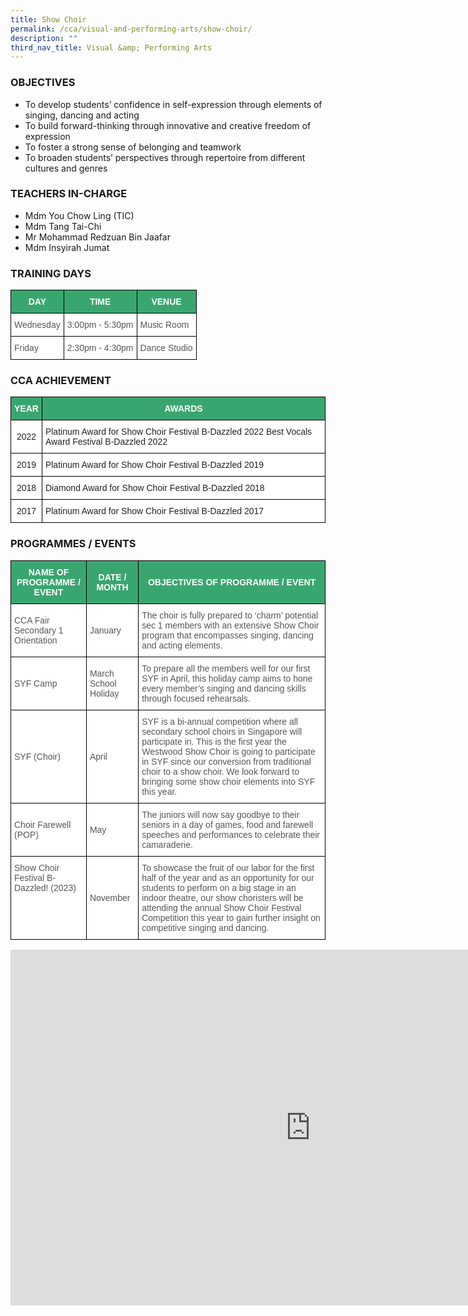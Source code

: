 ```yaml
---
title: Show Choir
permalink: /cca/visual-and-performing-arts/show-choir/
description: ""
third_nav_title: Visual &amp; Performing Arts
---
```

### OBJECTIVES

*   To develop students’ confidence in self-expression through elements of singing, dancing and acting &nbsp;
*   To build forward-thinking through innovative and creative freedom of expression &nbsp;
*   To foster a strong sense of belonging and teamwork &nbsp;&nbsp;
*   To broaden students’ perspectives through repertoire from different cultures and genres&nbsp;

  

### TEACHERS IN-CHARGE

*   Mdm You Chow Ling (TIC)  
*   Mdm Tang Tai-Chi
*   Mr Mohammad Redzuan Bin Jaafar
*   Mdm Insyirah Jumat

  

### TRAINING DAYS

<style type="text/css">
.tg  {border-collapse:collapse;border-spacing:0;}
.tg td{border-color:black;border-style:solid;border-width:1px;font-family:Arial, sans-serif;font-size:14px;
  overflow:hidden;padding:10px 5px;word-break:normal;}
.tg th{border-color:black;border-style:solid;border-width:1px;font-family:Arial, sans-serif;font-size:14px;
  font-weight:normal;overflow:hidden;padding:10px 5px;word-break:normal;}
.tg .tg-k0s0{background-color:#3AA66F;color:#FFF;font-weight:bold;text-align:center;vertical-align:middle}
.tg .tg-mwz3{background-color:#FFF;color:#565656;text-align:left;vertical-align:middle}
.tg .tg-njgx{background-color:#FFF;color:#565656;text-align:left;vertical-align:top}
</style>
<table class="tg">
<thead>
  <tr>
    <th class="tg-k0s0"><span style="color:#FFF;background-color:#3AA66F">DAY</span></th>
    <th class="tg-k0s0"><span style="color:#FFF;background-color:#3AA66F">TIME</span></th>
    <th class="tg-k0s0"><span style="color:#FFF;background-color:#3AA66F">VENUE</span></th>
  </tr>
</thead>
<tbody>
  <tr>
    <td class="tg-mwz3"><span style="color:#565656">Wednesday </span></td>
    <td class="tg-mwz3"><span style="color:#565656">3:00pm - 5:30pm</span></td>
    <td class="tg-njgx">Music Room</td>
  </tr>
  <tr>
    <td class="tg-mwz3"><span style="color:#565656">Friday</span></td>
    <td class="tg-mwz3"><span style="color:#565656">2:30pm - 4:30pm</span></td>
    <td class="tg-mwz3"><span style="color:#565656">Dance Studio</span></td>
  </tr>
</tbody>
</table>

### CCA ACHIEVEMENT

<style type="text/css">
.tg  {border-collapse:collapse;border-spacing:0;}
.tg td{border-color:black;border-style:solid;border-width:1px;font-family:Arial, sans-serif;font-size:14px;
  overflow:hidden;padding:10px 5px;word-break:normal;}
.tg th{border-color:black;border-style:solid;border-width:1px;font-family:Arial, sans-serif;font-size:14px;
  font-weight:normal;overflow:hidden;padding:10px 5px;word-break:normal;}
.tg .tg-k0s0{background-color:#3AA66F;color:#FFF;font-weight:bold;text-align:center;vertical-align:middle}
.tg .tg-a3j2{background-color:#FFF;color:#222;text-align:center;vertical-align:middle}
.tg .tg-1ppo{background-color:#FFF;color:#222;text-align:left;vertical-align:middle}
</style>
<table class="tg">
<thead>
  <tr>
    <th class="tg-k0s0"><span style="color:#FFF;background-color:#3AA66F">YEAR</span></th>
    <th class="tg-k0s0"><span style="color:#FFF;background-color:#3AA66F">AWARDS</span></th>
  </tr>
</thead>
<tbody>
	<tr>
    <td class="tg-a3j2"><span style="color:#222;background-color:#FFF">2022</span></td>
    <td class="tg-1ppo"><span style="color:#222;background-color:#FFF">Platinum Award for Show Choir Festival B-Dazzled 2022
Best Vocals Award Festival B-Dazzled 2022</span></td>
  </tr>
  <tr>
    <td class="tg-a3j2"><span style="color:#222;background-color:#FFF">2019</span></td>
    <td class="tg-1ppo"><span style="color:#222;background-color:#FFF">Platinum Award for Show Choir Festival B-Dazzled 2019</span></td>
  </tr>
  <tr>
    <td class="tg-a3j2"><span style="color:#222;background-color:#FFF">2018 </span></td>
    <td class="tg-1ppo"><span style="color:#222;background-color:#FFF">Diamond Award for Show Choir Festival B-Dazzled 2018</span><br></td>
  </tr>
  <tr>
    <td class="tg-a3j2"><span style="color:#222;background-color:#FFF">2017</span> </td>
    <td class="tg-1ppo"><span style="color:#222;background-color:#FFF">Platinum Award for Show Choir Festival B-Dazzled 2017</span></td>
  </tr>
</tbody>
</table>

### PROGRAMMES / EVENTS

<style type="text/css">
.tg  {border-collapse:collapse;border-spacing:0;}
.tg td{border-color:black;border-style:solid;border-width:1px;font-family:Arial, sans-serif;font-size:14px;
  overflow:hidden;padding:10px 5px;word-break:normal;}
.tg th{border-color:black;border-style:solid;border-width:1px;font-family:Arial, sans-serif;font-size:14px;
  font-weight:normal;overflow:hidden;padding:10px 5px;word-break:normal;}
.tg .tg-k0s0{background-color:#3AA66F;color:#FFF;font-weight:bold;text-align:center;vertical-align:middle}
.tg .tg-mwz3{background-color:#FFF;color:#565656;text-align:left;vertical-align:middle}
.tg .tg-njgx{background-color:#FFF;color:#565656;text-align:left;vertical-align:top}
</style>
<table class="tg">
<thead>
  <tr>
    <th class="tg-k0s0"><span style="color:#FFF;background-color:#3AA66F">NAME OF PROGRAMME / EVENT</span></th>
    <th class="tg-k0s0"><span style="color:#FFF;background-color:#3AA66F">DATE / MONTH</span></th>
    <th class="tg-k0s0"><span style="color:#FFF;background-color:#3AA66F">OBJECTIVES OF PROGRAMME / EVENT</span></th>
  </tr>
</thead>
<tbody>
  <tr>
    <td class="tg-mwz3"><span style="color:#565656">CCA Fair</span><br><span style="color:#565656">Secondary 1 Orientation</span><br></td>
    <td class="tg-mwz3"><span style="color:#565656">January</span></td>
    <td class="tg-njgx">The choir is fully prepared to ‘charm’ potential sec 1 members with an extensive Show Choir program that encompasses singing, dancing and acting elements.</td>
  </tr>
	<tr>
    <td class="tg-mwz3"><span style="color:#565656">SYF Camp</span><br></td>
    <td class="tg-mwz3"><span style="color:#565656">March School Holiday</span></td>
    <td class="tg-mwz3"><span style="color:#565656">To prepare all the members well for our first SYF in April, this holiday camp aims to hone every member’s singing and dancing skills through focused rehearsals. 
</span><br></td>
  </tr>
	<tr>
    <td class="tg-mwz3"><span style="color:#565656">SYF (Choir)</span></td>
    <td class="tg-mwz3"><span style="color:#565656">April</span></td>
    <td class="tg-mwz3"><span style="color:#565656">SYF is a bi-annual competition where all secondary school choirs in Singapore will participate in. This is the first year the Westwood Show Choir is going to participate in SYF since our conversion from traditional choir to a show choir. We look forward to bringing some show choir elements into SYF this year.</span></td>
  </tr>
  <tr>
    <td class="tg-mwz3"><span style="color:#565656">Choir Farewell (POP)</span><br></td>
    <td class="tg-mwz3"><span style="color:#565656">May</span></td>
    <td class="tg-mwz3"><span style="color:#565656">The juniors will now say goodbye to their seniors in a day of games, food and farewell speeches and performances to celebrate their camaraderie.</span><br></td>
  </tr>
  
  <tr>
    <td class="tg-njgx"><span style="color:#565656">Show Choir Festival B-Dazzled! (2023) </span></td>
    <td class="tg-mwz3"><span style="color:#565656">November</span></td>
    <td class="tg-mwz3"><span style="color:#565656">To showcase the fruit of our labor for the first half of the year and as an opportunity for our students to perform on a big stage in an indoor theatre, our show choristers will be attending the annual Show Choir Festival Competition this year to gain further insight on competitive singing and dancing. </span></td>
  </tr>
</tbody>
</table>

<iframe src="https://docs.google.com/presentation/d/e/2PACX-1vQ3fd7_HvvoadQSDJp8ousGWfjjB5Tlcy71nPVzEOHDRxS3fcJsnRYogXTbB98rbVG-mQZvDQAs00FY/embed?start=true&amp;loop=true&amp;delayms=3000" frameborder="0" width="960" height="569" allowfullscreen="true"></iframe>
